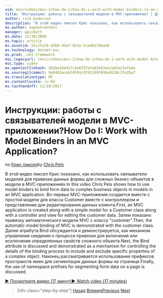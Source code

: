 ```yaml
---
uid: mvc/videos/mvc-2/how-do-i/how-do-i-work-with-model-binders-in-an-mvc-application
title: "Инструкции: работы с связывателей модели в MVC-приложении? | Документы Майкрософт"
author: rick-anderson
description: "В этой видео пиксел Крис показано, как использовать связыватели моделей для привязки данных формы для сложных бизнес-объектов в модели в MVC-приложениях. Первый applicat MVC..."
ms.author: aspnetcontent
manager: wpickett
ms.date: 12/30/2009
ms.topic: article
ms.assetid: 55c2fa76-d5b9-43e7-921e-51a9b57dba30
ms.technology: dotnet-mvc
ms.prod: .net-framework
msc.legacyurl: /mvc/videos/mvc-2/how-do-i/how-do-i-work-with-model-binders-in-an-mvc-application
msc.type: video
ms.openlocfilehash: 202be16e417c4e6797a7e816d3ae2ab5a23efa4e
ms.sourcegitcommit: 9a9483aceb34591c97451997036a9120c3fe2baf
ms.translationtype: MT
ms.contentlocale: ru-RU
ms.lasthandoff: 11/10/2017
---
```

<a name="how-do-i-work-with-model-binders-in-an-mvc-application"></a><span data-ttu-id="970d5-105">Инструкции: работы с связывателей модели в MVC-приложении?</span><span class="sxs-lookup"><span data-stu-id="970d5-105">How Do I: Work with Model Binders in an MVC Application?</span></span>
====================
<span data-ttu-id="970d5-106">по [Крис пиксел](https://twitter.com/chrispels)</span><span class="sxs-lookup"><span data-stu-id="970d5-106">by [Chris Pels](https://twitter.com/chrispels)</span></span>

<span data-ttu-id="970d5-107">В этой видео пиксел Крис показано, как использовать связыватели моделей для привязки данных формы для сложных бизнес-объектов в модели в MVC-приложениях.</span><span class="sxs-lookup"><span data-stu-id="970d5-107">In this video Chris Pels shows how to use model binders to bind form data to complex business objects in models in an MVC application.</span></span> <span data-ttu-id="970d5-108">Во-первых MVC-приложения создается вместе с простой модели для класса Customer вместе с контроллером и представление для редактирования данных клиента.</span><span class="sxs-lookup"><span data-stu-id="970d5-108">First, an MVC application is created along with a simple model for a Customer class along with a controller and view for editing the customer data.</span></span> <span data-ttu-id="970d5-109">Затем показано привязку автоматического модели MVC с классу "customer".</span><span class="sxs-lookup"><span data-stu-id="970d5-109">Then, the automatic model binding of MVC is demonstrated with the customer class.</span></span> <span data-ttu-id="970d5-110">Далее атрибута Bind обсуждается и демонстрируется, как механизм управления сведения о процессе привязки для включения или исключения определенных свойств сложного объекта.</span><span class="sxs-lookup"><span data-stu-id="970d5-110">Next, the Bind attribute is discussed and demonstrated as a mechanism for controlling the details of the binding process to include and exclude specific properties of a complex object.</span></span> <span data-ttu-id="970d5-111">Наконец рассматривается использование префиксов пространств имен для сегментации данных формы на странице.</span><span class="sxs-lookup"><span data-stu-id="970d5-111">Finally, the use of namespace prefixes for segmenting form data on a page is discussed.</span></span>

[<span data-ttu-id="970d5-112">&#9654; Посмотрите видео (17 минут)</span><span class="sxs-lookup"><span data-stu-id="970d5-112">&#9654; Watch video (17 minutes)</span></span>](https://channel9.msdn.com/Blogs/ASP-NET-Site-Videos/how-do-i-work-with-model-binders-in-an-mvc-application)

>[!div class="step-by-step"]
<span data-ttu-id="970d5-113">[Назад](how-do-i-create-a-custom-html-helper-for-an-mvc-application.md)
[Вперед](how-do-i-use-httpverbs-attributes-in-an-mvc-application.md)</span><span class="sxs-lookup"><span data-stu-id="970d5-113">[Previous](how-do-i-create-a-custom-html-helper-for-an-mvc-application.md)
[Next](how-do-i-use-httpverbs-attributes-in-an-mvc-application.md)</span></span>
